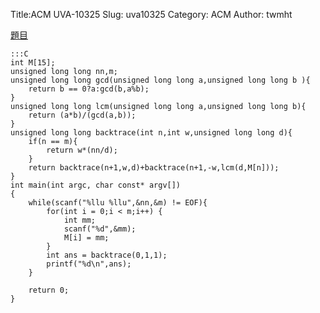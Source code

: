 Title:ACM UVA-10325
Slug: uva10325
Category: ACM
Author: twmht

[題目](http://luckycat.kshs.kh.edu.tw/homework/q10325.htm)

    :::C
    int M[15];
    unsigned long long nn,m;
    unsigned long long gcd(unsigned long long a,unsigned long long b ){
        return b == 0?a:gcd(b,a%b);
    }
    unsigned long long lcm(unsigned long long a,unsigned long long b){
        return (a*b)/(gcd(a,b));
    }
    unsigned long long backtrace(int n,int w,unsigned long long d){
        if(n == m){
            return w*(nn/d);
        }
        return backtrace(n+1,w,d)+backtrace(n+1,-w,lcm(d,M[n]));
    }
    int main(int argc, char const* argv[])
    {
        while(scanf("%llu %llu",&nn,&m) != EOF){
            for(int i = 0;i < m;i++) {
                int mm;
                scanf("%d",&mm);
                M[i] = mm;
            }
            int ans = backtrace(0,1,1);
            printf("%d\n",ans);
        }

        return 0;
    }

